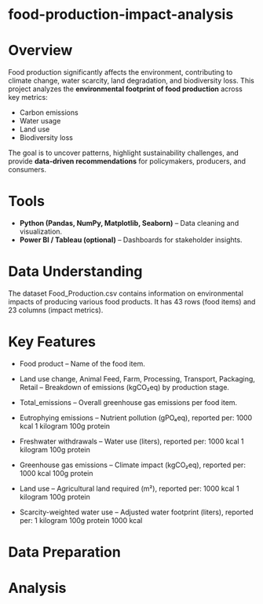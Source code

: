 # food-production-impact-analysis
# Overview  
Food production significantly affects the environment, contributing to climate change, water scarcity, land degradation, and biodiversity loss. This project analyzes the **environmental footprint of food production** across key metrics:  
- Carbon emissions  
- Water usage  
- Land use  
- Biodiversity loss  

The goal is to uncover patterns, highlight sustainability challenges, and provide **data-driven recommendations** for policymakers, producers, and consumers.  

# Tools  
- **Python (Pandas, NumPy, Matplotlib, Seaborn)** – Data cleaning and visualization.   
- **Power BI / Tableau (optional)** – Dashboards for stakeholder insights.  

# Data Understanding  
The dataset Food_Production.csv contains information on environmental impacts of producing various food products. It has 43 rows (food items) and 23 columns (impact metrics). 

# Key Features 
- Food product – Name of the food item.

- Land use change, Animal Feed, Farm, Processing, Transport, Packaging, Retail – Breakdown of emissions (kgCO₂eq) by production stage.

- Total_emissions – Overall greenhouse gas emissions per food item.

- Eutrophying emissions – Nutrient pollution (gPO₄eq), reported per:
1000 kcal
1 kilogram
100g protein

- Freshwater withdrawals – Water use (liters), reported per:
1000 kcal
1 kilogram
100g protein

- Greenhouse gas emissions – Climate impact (kgCO₂eq), reported per:
1000 kcal
100g protein

- Land use – Agricultural land required (m²), reported per:
1000 kcal
1 kilogram
100g protein

- Scarcity-weighted water use – Adjusted water footprint (liters), reported per:
1 kilogram
100g protein
1000 kcal

# Data Preparation

# Analysis
